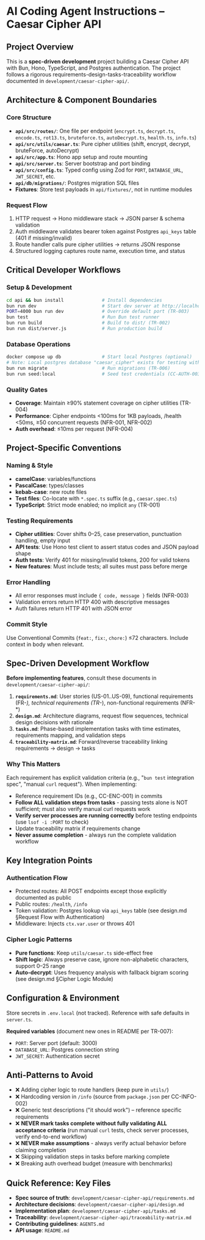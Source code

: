 # AI Coding Agent Instructions – Caesar Cipher API

## Project Overview
This is a **spec-driven development** project building a Caesar Cipher API with Bun, Hono, TypeScript, and Postgres authentication. The project follows a rigorous requirements-design-tasks-traceability workflow documented in `development/caesar-cipher-api/`.

## Architecture & Component Boundaries

### Core Structure
- **`api/src/routes/`**: One file per endpoint (`encrypt.ts`, `decrypt.ts`, `encode.ts`, `rot13.ts`, `bruteforce.ts`, `autoDecrypt.ts`, `health.ts`, `info.ts`)
- **`api/src/utils/caesar.ts`**: Pure cipher utilities (shift, encrypt, decrypt, bruteForce, autoDecrypt)
- **`api/src/app.ts`**: Hono app setup and route mounting
- **`api/src/server.ts`**: Server bootstrap and port binding
- **`api/src/config.ts`**: Typed config using Zod for `PORT`, `DATABASE_URL`, `JWT_SECRET`, etc.
- **`api/db/migrations/`**: Postgres migration SQL files
- **Fixtures**: Store test payloads in `api/fixtures/`, not in runtime modules

### Request Flow
1. HTTP request → Hono middleware stack → JSON parser & schema validation
2. Auth middleware validates bearer token against Postgres `api_keys` table (401 if missing/invalid)
3. Route handler calls pure cipher utilities → returns JSON response
4. Structured logging captures route name, execution time, and status

## Critical Developer Workflows

### Setup & Development
```bash
cd api && bun install              # Install dependencies
bun run dev                        # Start dev server at http://localhost:3000
PORT=4000 bun run dev              # Override default port (TR-003)
bun test                           # Run Bun test runner
bun run build                      # Build to dist/ (TR-002)
bun run dist/server.js             # Run production build
```

### Database Operations
```bash
docker compose up db               # Start local Postgres (optional)
# Note: Local postgres database "caesar_cipher" exists for testing without Docker
bun run migrate                    # Run migrations (TR-006)
bun run seed:local                 # Seed test credentials (CC-AUTH-003)
```

### Quality Gates
- **Coverage**: Maintain ≥90% statement coverage on cipher utilities (TR-004)
- **Performance**: Cipher endpoints <100ms for 1KB payloads, /health <50ms, ≥50 concurrent requests (NFR-001, NFR-002)
- **Auth overhead**: ≤10ms per request (NFR-004)

## Project-Specific Conventions

### Naming & Style
- **camelCase**: variables/functions
- **PascalCase**: types/classes
- **kebab-case**: new route files
- **Test files**: Co-locate with `*.spec.ts` suffix (e.g., `caesar.spec.ts`)
- **TypeScript**: Strict mode enabled; no implicit `any` (TR-001)

### Testing Requirements
- **Cipher utilities**: Cover shifts 0–25, case preservation, punctuation handling, empty input
- **API tests**: Use Hono test client to assert status codes and JSON payload shape
- **Auth tests**: Verify 401 for missing/invalid tokens, 200 for valid tokens
- **New features**: Must include tests; all suites must pass before merge

### Error Handling
- All error responses must include `{ code, message }` fields (NFR-003)
- Validation errors return HTTP 400 with descriptive messages
- Auth failures return HTTP 401 with JSON error

### Commit Style
Use Conventional Commits (`feat:`, `fix:`, `chore:`) ≤72 characters. Include context in body when relevant.

## Spec-Driven Development Workflow

**Before implementing features**, consult these documents in `development/caesar-cipher-api/`:

1. **`requirements.md`**: User stories (US-01..US-09), functional requirements (FR-*), technical requirements (TR-*), non-functional requirements (NFR-*)
2. **`design.md`**: Architecture diagrams, request flow sequences, technical design decisions with rationale
3. **`tasks.md`**: Phase-based implementation tasks with time estimates, requirements mapping, and validation steps
4. **`traceability-matrix.md`**: Forward/reverse traceability linking requirements → design → tasks

### Why This Matters
Each requirement has explicit validation criteria (e.g., "`bun test` integration spec", "manual `curl` request"). When implementing:
- Reference requirement IDs (e.g., CC-ENC-001) in commits
- **Follow ALL validation steps from tasks** - passing tests alone is NOT sufficient; must also verify manual curl requests work
- **Verify server processes are running correctly** before testing endpoints (use `lsof -i :PORT` to check)
- Update traceability matrix if requirements change
- **Never assume completion** - always run the complete validation workflow

## Key Integration Points

### Authentication Flow
- Protected routes: All POST endpoints except those explicitly documented as public
- Public routes: `/health`, `/info`
- Token validation: Postgres lookup via `api_keys` table (see design.md §Request Flow with Authentication)
- Middleware: Injects `ctx.var.user` or throws 401

### Cipher Logic Patterns
- **Pure functions**: Keep `utils/caesar.ts` side-effect free
- **Shift logic**: Always preserve case, ignore non-alphabetic characters, support 0–25 range
- **Auto-decrypt**: Uses frequency analysis with fallback bigram scoring (see design.md §Cipher Logic Module)

## Configuration & Environment

Store secrets in `.env.local` (not tracked). Reference with safe defaults in `server.ts`.

**Required variables** (document new ones in README per TR-007):
- `PORT`: Server port (default: 3000)
- `DATABASE_URL`: Postgres connection string
- `JWT_SECRET`: Authentication secret

## Anti-Patterns to Avoid
- ❌ Adding cipher logic to route handlers (keep pure in `utils/`)
- ❌ Hardcoding version in `/info` (source from `package.json` per CC-INFO-002)
- ❌ Generic test descriptions ("it should work") – reference specific requirements
- ❌ **NEVER mark tasks complete without fully validating ALL acceptance criteria** (run manual `curl` tests, check server processes, verify end-to-end workflow)
- ❌ **NEVER make assumptions** - always verify actual behavior before claiming completion
- ❌ Skipping validation steps in tasks before marking complete
- ❌ Breaking auth overhead budget (measure with benchmarks)

## Quick Reference: Key Files

- **Spec source of truth**: `development/caesar-cipher-api/requirements.md`
- **Architecture decisions**: `development/caesar-cipher-api/design.md`
- **Implementation plan**: `development/caesar-cipher-api/tasks.md`
- **Traceability**: `development/caesar-cipher-api/traceability-matrix.md`
- **Contributing guidelines**: `AGENTS.md`
- **API usage**: `README.md`
